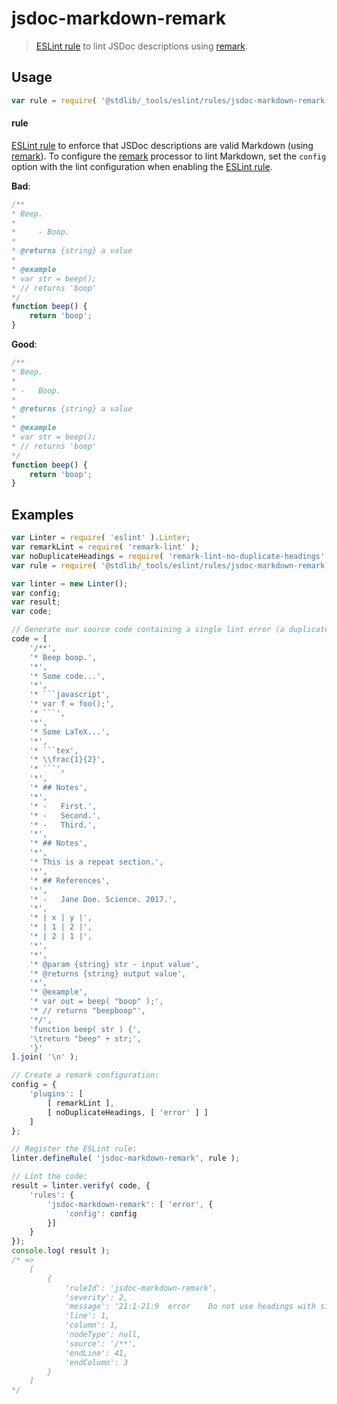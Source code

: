 # jsdoc-markdown-remark

> [ESLint rule][eslint-rules] to lint JSDoc descriptions using [remark][remark].

<section class="intro">

</section>

<!-- /.intro -->

<section class="usage">

## Usage

```javascript
var rule = require( '@stdlib/_tools/eslint/rules/jsdoc-markdown-remark' );
```

#### rule

[ESLint rule][eslint-rules] to enforce that JSDoc descriptions are valid Markdown (using [remark][remark]). To configure the [remark][remark] processor to lint Markdown, set the `config` option with the lint configuration when enabling the [ESLint rule][eslint-rules].

**Bad**:

<!-- eslint-disable stdlib/jsdoc-markdown-remark -->

```javascript
/**
* Beep.
*
*     - Boop.
*
* @returns {string} a value
*
* @example
* var str = beep();
* // returns 'boop'
*/
function beep() {
    return 'boop';
}
```

**Good**:

```javascript
/**
* Beep.
*
* -   Boop.
*
* @returns {string} a value
*
* @example
* var str = beep();
* // returns 'boop'
*/
function beep() {
    return 'boop';
}
```

</section>

<!-- /.usage -->

<section class="examples">

## Examples

```javascript
var Linter = require( 'eslint' ).Linter;
var remarkLint = require( 'remark-lint' );
var noDuplicateHeadings = require( 'remark-lint-no-duplicate-headings' );
var rule = require( '@stdlib/_tools/eslint/rules/jsdoc-markdown-remark' );

var linter = new Linter();
var config;
var result;
var code;

// Generate our source code containing a single lint error (a duplicate heading):
code = [
    '/**',
    '* Beep boop.',
    '*',
    '* Some code...',
    '*',
    '* ```javascript',
    '* var f = foo();',
    '* ```',
    '*',
    '* Some LaTeX...',
    '*',
    '* ```tex',
    '* \\frac{1}{2}',
    '* ```',
    '*',
    '* ## Notes',
    '*',
    '* -   First.',
    '* -   Second.',
    '* -   Third.',
    '*',
    '* ## Notes',
    '*',
    '* This is a repeat section.',
    '*',
    '* ## References',
    '*',
    '* -   Jane Doe. Science. 2017.',
    '*',
    '* | x | y |',
    '* | 1 | 2 |',
    '* | 2 | 1 |',
    '*',
    '*',
    '* @param {string} str - input value',
    '* @returns {string} output value',
    '*',
    '* @example',
    '* var out = beep( "boop" );',
    '* // returns "beepboop"',
    '*/',
    'function beep( str ) {',
    '\treturn "beep" + str;',
    '}'
].join( '\n' );

// Create a remark configuration:
config = {
    'plugins': [
        [ remarkLint ],
        [ noDuplicateHeadings, [ 'error' ] ]
    ]
};

// Register the ESLint rule:
linter.defineRule( 'jsdoc-markdown-remark', rule );

// Lint the code:
result = linter.verify( code, {
    'rules': {
        'jsdoc-markdown-remark': [ 'error', {
            'config': config
        }]
    }
});
console.log( result );
/* =>
    [
        {
            'ruleId': 'jsdoc-markdown-remark',
            'severity': 2,
            'message': '21:1-21:9  error    Do not use headings with similar content (15:1)  no-duplicate-headings  remark-lint',
            'line': 1,
            'column': 1,
            'nodeType': null,
            'source': '/**',
            'endLine': 41,
            'endColumn': 3
        }
    ]
*/
```

</section>

<!-- /.examples -->

<section class="links">

[eslint-rules]: https://eslint.org/docs/developer-guide/working-with-rules

[remark]: https://github.com/wooorm/remark

</section>

<!-- /.links -->
